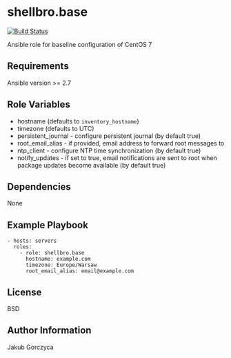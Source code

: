 shellbro.base
=============

[![Build Status](https://travis-ci.org/shellbro/ansible-role-base.svg?branch=master)](https://travis-ci.org/shellbro/ansible-role-base)

Ansible role for baseline configuration of CentOS 7

Requirements
------------

Ansible version >= 2.7

Role Variables
--------------

* hostname (defaults to `inventory_hostname`)
* timezone (defaults to UTC)
* persistent_journal - configure persistent journal (by default true)
* root_email_alias - if provided, email address to forward root messages to
* ntp_client - configure NTP time synchronization (by default true)
* notify_updates - if set to true, email notifications are sent to root when
package updates become available (by default true)

Dependencies
------------

None

Example Playbook
----------------

    - hosts: servers
      roles:
        - role: shellbro.base
          hostname: example.com
          timezone: Europe/Warsaw
          root_email_alias: email@example.com

License
-------

BSD

Author Information
------------------

Jakub Gorczyca
